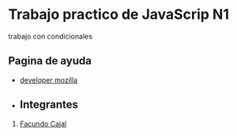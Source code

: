 # Trabajo practico de JavaScrip N1

trabajo con condicionales
## Pagina de ayuda 
- [developer mozilla](https://developer.mozilla.org/es/) 
- ## Integrantes
1. [Facundo Cajal]()